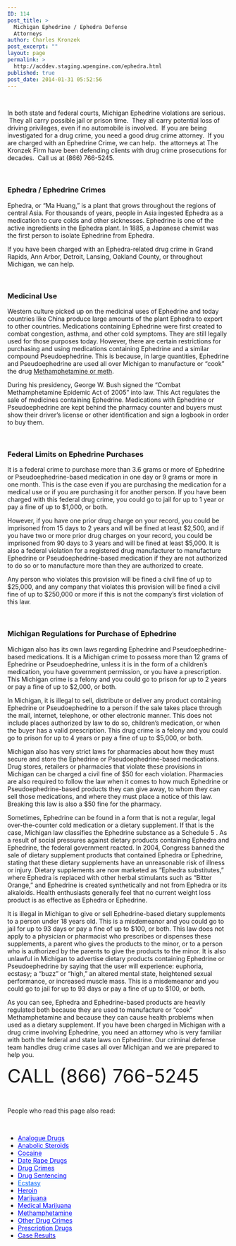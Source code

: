 ```yaml
---
ID: 114
post_title: >
  Michigan Ephedrine / Ephedra Defense
  Attorneys
author: Charles Kronzek
post_excerpt: ""
layout: page
permalink: >
  http://acddev.staging.wpengine.com/ephedra.html
published: true
post_date: 2014-01-31 05:52:56
---
```

&nbsp;

In both state and federal courts, Michigan Ephedrine violations are serious.  They all carry possible jail or prison time.  They all carry potential loss of driving privileges, even if no automobile is involved.  If you are being investigated for a drug crime, you need a good drug crime attorney.  If you are charged with an Ephedrine Crime, we can help.  the attorneys at The Kronzek Firm have been defending clients with drug crime prosecutions for decades.  Call us at (866) 766-5245.

&nbsp;
<h3>Ephedra / Ephedrine Crimes</h3>
Ephedra, or “Ma Huang,” is a plant that grows throughout the regions of central Asia. For thousands of years, people in Asia ingested Ephedra as a medication to cure colds and other sicknesses. Ephedrine is one of the active ingredients in the Ephedra plant. In 1885, a Japanese chemist was the first person to isolate Ephedrine from Ephedra.

If you have been charged with an Ephedra-related drug crime in Grand Rapids, Ann Arbor, Detroit, Lansing, Oakland County, or throughout Michigan, we can help.

&nbsp;
<h3><b>Medicinal Use</b></h3>
Western culture picked up on the medicinal uses of Ephedrine and today countries like China produce large amounts of the plant Ephedra to export to other countries. Medications containing Ephedrine were first created to combat congestion, asthma, and other cold symptoms. They are still legally used for those purposes today. However, there are certain restrictions for purchasing and using medications containing Ephedrine and a similar compound Pseudoephedrine. This is because, in large quantities, Ephedrine and Pseudoephedrine are used all over Michigan to manufacture or “cook” the drug <a href="http://acddev.staging.wpengine.com/methamphetamine.html">Methamphetamine or meth</a>.

During his presidency, George W. Bush signed the “Combat Methamphetamine Epidemic Act of 2005” into law. This Act regulates the sale of medicines containing Ephedrine. Medications with Ephedrine or Pseudoephedrine are kept behind the pharmacy counter and buyers must show their driver’s license or other identification and sign a logbook in order to buy them.

&nbsp;
<h3>Federal Limits on Ephedrine Purchases</h3>
It is a federal crime to purchase more than 3.6 grams or more of Ephedrine or Pseudoephedrine-based medication in one day or 9 grams or more in one month. This is the case even if you are purchasing the medication for a medical use or if you are purchasing it for another person. If you have been charged with this federal drug crime, you could go to jail for up to 1 year or pay a fine of up to $1,000, or both.

However, if you have one prior drug charge on your record, you could be imprisoned from 15 days to 2 years and will be fined at least $2,500, and if you have two or more prior drug charges on your record, you could be imprisoned from 90 days to 3 years and will be fined at least $5,000. It is also a federal violation for a registered drug manufacturer to manufacture Ephedrine or Pseudoephedrine-based medication if they are not authorized to do so or to manufacture more than they are authorized to create.

Any person who violates this provision will be fined a civil fine of up to $25,000, and any company that violates this provision will be fined a civil fine of up to $250,000 or more if this is not the company’s first violation of this law.

&nbsp;
<h3>Michigan Regulations for Purchase of Ephedrine</h3>
Michigan also has its own laws regarding Ephedrine and Pseudoephedrine-based medications. It is a Michigan crime to possess more than 12 grams of Ephedrine or Pseudoephedrine, unless it is in the form of a children’s medication, you have government permission, or you have a prescription. This Michigan crime is a felony and you could go to prison for up to 2 years or pay a fine of up to $2,000, or both.

In Michigan, it is illegal to sell, distribute or deliver any product containing Ephedrine or Pseudoephedrine to a person if the sale takes place through the mail, internet, telephone, or other electronic manner. This does not include places authorized by law to do so, children’s medication, or when the buyer has a valid prescription. This drug crime is a felony and you could go to prison for up to 4 years or pay a fine of up to $5,000, or both.

Michigan also has very strict laws for pharmacies about how they must secure and store the Ephedrine or Pseudoephedrine-based medications. Drug stores, retailers or pharmacies that violate these provisions in Michigan can be charged a civil fine of $50 for each violation. Pharmacies are also required to follow the law when it comes to how much Ephedrine or Pseudoephedrine-based products they can give away, to whom they can sell those medications, and where they must place a notice of this law. Breaking this law is also a $50 fine for the pharmacy.

Sometimes, Ephedrine can be found in a form that is not a regular, legal over-the-counter cold medication or a dietary supplement. If that is the case, Michigan law classifies the Ephedrine substance as a Schedule 5 . As a result of social pressures against dietary products containing Ephedra and Ephedrine, the federal government reacted. In 2004, Congress banned the sale of dietary supplement products that contained Ephedra or Ephedrine, stating that these dietary supplements have an unreasonable risk of illness or injury. Dietary supplements are now marketed as “Ephedra substitutes,” where Ephedra is replaced with other herbal stimulants such as “Bitter Orange,” and Ephedrine is created synthetically and not from Ephedra or its alkaloids. Health enthusiasts generally feel that no current weight loss product is as effective as Ephedra or Ephedrine.

It is illegal in Michigan to give or sell Ephedrine-based dietary supplements to a person under 18 years old. This is a misdemeanor and you could go to jail for up to 93 days or pay a fine of up to $100, or both. This law does not apply to a physician or pharmacist who prescribes or dispenses these supplements, a parent who gives the products to the minor, or to a person who is authorized by the parents to give the products to the minor. It is also unlawful in Michigan to advertise dietary products containing Ephedrine or Pseudoephedrine by saying that the user will experience: euphoria, ecstasy; a “buzz” or “high,” an altered mental state, heightened sexual performance, or increased muscle mass. This is a misdemeanor and you could go to jail for up to 93 days or pay a fine of up to $100, or both.

As you can see, Ephedra and Ephedrine-based products are heavily regulated both because they are used to manufacture or “cook” Methamphetamine and because they can cause health problems when used as a dietary supplement. If you have been charged in Michigan with a drug crime involving Ephedrine, you need an attorney who is very familiar with both the federal and state laws on Ephedrine. Our criminal defense team handles drug crime cases all over Michigan and we are prepared to help you.

<span style="font-size: 300%;"> CALL (866) 766-5245</span>

&nbsp;

People who read this page also read:

&nbsp;
<ul style="color: #000000;">
 	<li><span style="color: #0000ff;"><a style="color: #0066ff;" href="http://acddev.staging.wpengine.com/analogue-drugs.html"><span style="color: #0000ff;">Analogue Drugs</span></a></span></li>
 	<li><span style="color: #0000ff;"><a style="color: #0066ff;" href="http://acddev.staging.wpengine.com/anabolic-steroids.html"><span style="color: #0000ff;">Anabolic Steroids</span></a></span></li>
 	<li><span style="color: #0000ff;"><a style="color: #0066ff;" href="http://acddev.staging.wpengine.com/cocaine.html"><span style="color: #0000ff;">Cocaine</span></a></span></li>
 	<li><span style="color: #0000ff;"><a style="color: #0066ff;" href="http://acddev.staging.wpengine.com/date-rape-drugs.html"><span style="color: #0000ff;">Date Rape Drugs</span></a></span></li>
 	<li><span style="color: #0000ff;"><a style="color: #0066ff;" href="http://acddev.staging.wpengine.com/drug-charges.html"><span style="color: #0000ff;">Drug Crimes</span></a></span></li>
 	<li><span style="color: #0000ff;"><a style="color: #0066ff;" href="http://acddev.staging.wpengine.com/drug-crime-sentencing.html"><span style="color: #0000ff;">Drug Sentencing</span></a></span></li>
 	<li><span style="color: #0000ff;"><span style="color: #0000ff;"><a style="color: #0066ff;" href="http://acddev.staging.wpengine.com/ecstasy.html">Ecstasy</a></span></span></li>
 	<li><span style="color: #0000ff;"><a style="color: #0066ff;" href="http://acddev.staging.wpengine.com/heroin.html"><span style="color: #0000ff;">Heroin</span></a></span></li>
 	<li><span style="color: #0000ff;"><a style="color: #0066ff;" href="http://acddev.staging.wpengine.com/marijuana.html"><span style="color: #0000ff;">Marijuana</span></a></span></li>
 	<li><span style="color: #0000ff;"><a style="color: #0066ff;" href="http://acddev.staging.wpengine.com/medical-marijuana.html"><span style="color: #0000ff;">Medical Marijuana</span></a></span></li>
 	<li><span style="color: #0000ff;"><a style="color: #0066ff;" href="http://acddev.staging.wpengine.com/methamphetamine.html"><span style="color: #0000ff;">Methamphetamine</span></a></span></li>
 	<li><span style="color: #0000ff;"><a style="color: #0066ff;" href="http://acddev.staging.wpengine.com/other-drug-crimes.html"><span style="color: #0000ff;">Other Drug Crimes</span></a></span></li>
 	<li><span style="color: #0000ff;"><a style="color: #0066ff;" href="http://acddev.staging.wpengine.com/prescription-drug-abuse.html"><span style="color: #0000ff;">Prescription Drugs</span></a> </span></li>
 	<li><span style="color: #0000ff;"><a title="Proven Results" href="http://acddev.staging.wpengine.com/proven-results.html"><span style="color: #0000ff;">Case Results</span></a></span></li>
</ul>
&nbsp;
